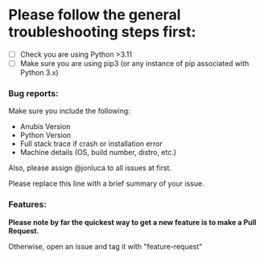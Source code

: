 # Please follow the general troubleshooting steps first:

- [ ] Check you are using Python >3.11
- [ ] Make sure you are using pip3 (or any instance of pip associated with Python 3.x)

### Bug reports:

Make sure you include the following:

* Anubis Version
* Python Version
* Full stack trace if crash or installation error
* Machine details (OS, build number, distro, etc.)

Also, please assign @jonluca to all issues at first.

Please replace this line with a brief summary of your issue.

### Features:

**Please note by far the quickest way to get a new feature is to make a Pull Request.**

Otherwise, open an issue and tag it with "feature-request"
